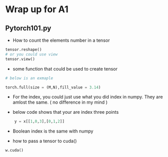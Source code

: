 # Wrap up for A1



## Pytorch101.py

* How to count the elements number in a tensor

```python
tensor.reshape()
# or you could use view
tensor.view()
```

* some function that could be used to create tensor



```python
# below is an exmaple

torch.full(size = (M,N),fill_value = 3.14)

```

* For the index, you could just use what you did index in numpy. They are amlost the same. ( no difference in my mind )

* below code shows that your are index three points
```python
    y = x[[1,0,3],[0,1,2]]
```


* Boolean index is the same with numpy 



* how to pass a tensor to cuda()
```python
w.cuda()
```



